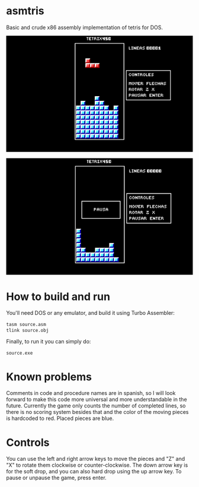 # asmtris
Basic and crude x86 assembly implementation of tetris for DOS.

![Alt text](/tetris.png?raw=true "Game running on DOSBox")

![Alt text](/pausa.png?raw=true "Paused game")

# How to build and run
You'll need DOS or any emulator, and build it using Turbo Assembler:
```
tasm source.asm
tlink source.obj
```
Finally, to run it you can simply do:
```
source.exe
```

# Known problems
Comments in code and procedure names are in spanish, so I will look forward to make this code more universal and more understandable in the future. Currently the game only counts the number of completed lines, so there is no scoring system besides that and the color of the moving pieces is hardcoded to red. Placed pieces are blue.

# Controls
You can use the left and right arrow keys to move the pieces and "Z" and "X" to rotate them clockwise or counter-clockwise.
The down arrow key is for the soft drop, and you can also hard drop using the up arrow key.
To pause or unpause the game, press enter.

